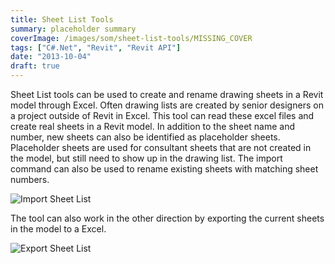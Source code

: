 ```yaml
---
title: Sheet List Tools
summary: placeholder summary
coverImage: /images/som/sheet-list-tools/MISSING_COVER
tags: ["C#.Net", "Revit", "Revit API"]
date: "2013-10-04"
draft: true
---
```


Sheet List tools can be used to create and rename drawing sheets in a Revit model through Excel. Often drawing lists are created by senior designers on a project outside of Revit in Excel. This tool can read these excel files and create real sheets in a Revit model. In addition to the sheet name and number, new sheets can also be identified as placeholder sheets. Placeholder sheets are used for consultant sheets that are not created in the model, but still need to show up in the drawing list. The import command can also be used to rename existing sheets with matching sheet numbers.

![Import Sheet List](Import-Sheet-List.png)

The tool can also work in the other direction by exporting the current sheets in the model to a Excel.

![Export Sheet List](Export-Sheet-List.png)
